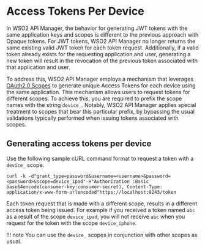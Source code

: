 # Access Tokens Per Device

In WSO2 API Manager, the behavior for generating JWT tokens with the same application keys and scopes is different to the previous approach with Opaque tokens. For JWT tokens, WSO2 API Manager no longer returns the same existing valid JWT token for each token request. Additionally, if a valid token already exists for the requesting application and user, generating a new token will result in the revocation of the previous token associated with that application and user.

To address this, WSO2 API Manager employs a mechanism that leverages [OAuth2.0 Scopes]({{base_path}}/design/api-security/oauth2/oauth2-scopes/fine-grained-access-control-with-oauth-scopes/#fine-grained-access-control-with-oauth-scopes) to generate unique Access Tokens for each device using the same application. This mechanism allows users to request tokens for different scopes. To achieve this, you are required to prefix the scope names with the string `device_`. Notably, WSO2 API Manager applies special treatment to scopes that bear this particular prefix, by bypassing the usual validations typically performed when issuing tokens associated with scopes.


## Generating access tokens per device

Use the following sample cURL command format to request a token with a `device_` scope.

```
curl -k -d"grant_type=password&username=<username>&password=<password>&scope=device_ipad"-H"Authorization :Basic base64encode(consumer-key:consumer-secret), Content-Type: application/x-www-form-urlencoded"https://localhost:8243/token
```

Each token request that is made with a different scope, results in a different access token being issued. For example if you received a token named `abc` as a result of the scope `device_ipad`, you will not receive `abc` when you request for the token with the scope `device_iphone`. 

!!! note
    You can use the `device_` scopes in conjunction with other scopes as usual.
